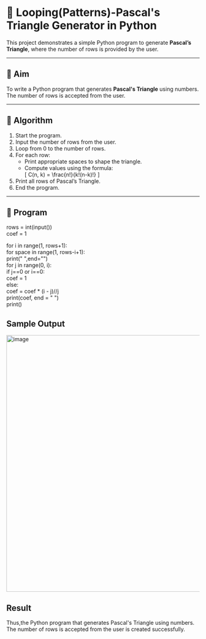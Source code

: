 # 🔺 Looping(Patterns)-Pascal's Triangle Generator in Python

This project demonstrates a simple Python program to generate **Pascal’s Triangle**, where the number of rows is provided by the user.

---

## 🎯 Aim

To write a Python program that generates **Pascal's Triangle** using numbers. The number of rows is accepted from the user.

---

## 🧠 Algorithm

1. Start the program.
2. Input the number of rows from the user.
3. Loop from 0 to the number of rows.
4. For each row:
   - Print appropriate spaces to shape the triangle.
   - Compute values using the formula:  
     \[
     C(n, k) = \frac{n!}{k!(n-k)!}
     \]
5. Print all rows of Pascal’s Triangle.
6. End the program.

---

## 🧪 Program
rows = int(input()) <br />
coef = 1<br />

for i in range(1, rows+1):<br />
    for space in range(1, rows-i+1):  <br />
        print(" ",end="") <br />
    for j in range(0, i):   <br />
        if j==0 or i==0:  <br />
            coef = 1  <br />
        else:  <br />
            coef = coef * (i - j)//j  <br />
        print(coef, end = " ")  <br />
    print()

## Sample Output
<img width="586" height="669" alt="image" src="https://github.com/user-attachments/assets/4a82a543-f54a-4399-84ff-18ace60c3ff0" />


## Result
Thus,the Python program that generates Pascal's Triangle using numbers. The number of rows is accepted from the user is created successfully.


